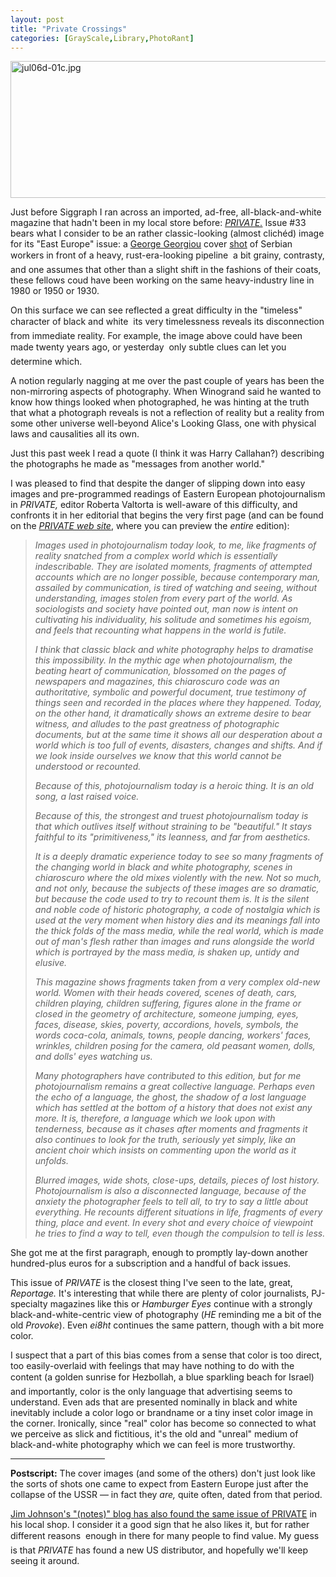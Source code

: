 ```yaml
---
layout: post
title: "Private Crossings"
categories: [GrayScale,Library,PhotoRant]
---
```

<img alt="jul06d-01c.jpg" src="http://www.botzilla.com/blog/pix2006/jul06d-01c.jpg" width="807" height="219" border="0" />

Just before Siggraph I ran across an imported, ad-free, all-black-and-white magazine that hadn't been in my local store before: <a href="http://www.privatephotoreview.com/"><i>PRIVATE.</i></a> Issue #33 bears what I consider to be an rather classic-looking (almost clich&eacute;d) image for its "East Europe" issue: a <a href="http://www.georgegeorgiou.net/">George Georgiou</a> cover <a href="http://www.georgegeorgiou.net/serbia/georgegeorgioupo.html">shot</a> of Serbian workers in front of a heavy, rust-era-looking pipeline &#151; a bit grainy, contrasty, and one assumes that other than a slight shift in the fashions of their coats, these fellows coud have been working on the same heavy-industry line in 1980 or 1950 or 1930.

On this surface we can see reflected a great difficulty in the "timeless" character of black and white &#151; its very timelessness reveals its disconnection from immediate reality. For example, the image above could have been made twenty years ago, or yesterday &#151;  only subtle clues can let you determine which.

A notion regularly nagging at me over the past couple of years has been the non-mirroring aspects of photography. When Winogrand said he wanted to know how things looked when photographed, he was hinting at the truth that what a photograph reveals is not a reflection of reality but a reality from some other universe well-beyond Alice's Looking Glass, one with physical laws and causalities all its own.

Just this past week I  read a quote (I think it was Harry Callahan?) describing the photographs he made as "messages from another world."

I was pleased to find that despite the danger of slipping down into easy images and pre-programmed readings of Eastern European photojournalism in <i>PRIVATE,</i> editor Roberta Valtorta is well-aware of this difficulty, and confronts it in her editorial that begins the very first page (and can be found on the <a href="http://www.privatephotoreview.com/"><i>PRIVATE web site</i></a>, where you can preview the <i>entire</i> edition):

<blockquote><i>Images used in photojournalism today look, to me, like fragments of reality snatched from a complex world which is essentially indescribable. They are isolated moments, fragments of attempted accounts which are no longer possible, because contemporary man, assailed by communication, is tired of watching and seeing, without understanding, images stolen from every part of the world. As sociologists and society have pointed out, man now is intent on cultivating his individuality, his solitude and sometimes his egoism, and feels that recounting what happens in the world is futile.</i>

<i>I think that classic black and white photography helps to dramatise this impossibility. In the mythic age when photojournalism, the beating heart of communication, blossomed on the pages of newspapers and magazines, this chiaroscuro code was an authoritative, symbolic and powerful document, true testimony of things seen and recorded in the places where they happened. Today, on the other hand, it dramatically shows an extreme desire to bear witness, and alludes to the past greatness of photographic documents, but at the same time it shows all our desperation about a world which is too full of events, disasters, changes and shifts. And if we look inside ourselves we know that this world cannot be understood or recounted.</i>

<i>Because of this, photojournalism today is a heroic thing. It is an old song, a last raised voice.</i>

<i>Because of this, the strongest and truest photojournalism today is that which outlives itself without straining to be "beautiful." It stays faithful to its "primitiveness," its leanness, and far from aesthetics.</i>

<i>It is a deeply dramatic experience today to see so many fragments of the changing world in black and white photography, scenes in chiaroscuro where the old mixes violently with the new. Not so much, and not only, because the subjects of these images are so dramatic, but because the code used to try to recount them is. It is the silent and noble code of historic photography, a code of nostalgia which is used at the very moment when history dies and its meanings fall into the thick folds of the mass media, while the real world, which is made out of man's flesh rather than images and runs alongside the world which is portrayed by the mass media, is shaken up, untidy and elusive.</i>

<i>This magazine shows fragments taken from a very complex old-new world. Women with their heads covered, scenes of death, cars, children playing, children suffering, figures alone in the frame or closed in the geometry of architecture, someone jumping, eyes, faces, disease, skies, poverty, accordions, hovels, symbols, the words coca-cola, animals, towns, people dancing, workers' faces, wrinkles, children posing for the camera, old peasant women, dolls, and dolls' eyes watching us.</i>

<i>Many photographers have contributed to this edition, but for me photojournalism remains a great collective language. Perhaps even the echo of a language, the ghost, the shadow of a lost language which has settled at the bottom of a history that does not exist any more. It is, therefore, a language which we look upon with tenderness, because as it chases after moments and fragments it also continues to look for the truth, seriously yet simply, like an ancient choir which insists on commenting upon the world as it unfolds.</i>

<i>Blurred images, wide shots, close-ups, details, pieces of lost history. Photojournalism is also a disconnected language, because of the anxiety the photographer feels to tell all, to try to say a little about everything. He recounts different situations in life, fragments of every thing, place and event. In every shot and every choice of viewpoint he tries to find a way to tell, even though the compulsion to tell is less.</i></blockquote>

She got me at the first paragraph, enough to promptly lay-down another hundred-plus euros for a subscription and a handful of back issues.

This issue of <i>PRIVATE</i> is the closest thing I've seen to the late, great, <i>Reportage.</i> It's interesting that while there are plenty of color journalists, PJ-specialty magazines like this or <i>Hamburger Eyes</i> continue with a strongly black-and-white-centric view of photography (<i>HE</i> reminding me a bit of the old <i>Provoke</i>). Even <i>ei8ht</i> continues the same pattern, though with a bit more color.

I suspect that a part of this bias comes from a sense that color is too direct, too easily-overlaid with feelings that may have nothing to do with the content (a golden sunrise for Hezbollah, a blue sparkling beach for Israel) &#151; and importantly, color is the only language that advertising seems to understand. Even ads that are presented nominally in black and white inevitably include a color logo or brandname or a tiny inset color image in the corner. Ironically, since "real" color has become so connected to what we perceive as slick and fictitious, it's the old and "unreal" medium of black-and-white photography which we can feel is more trustworthy.
<hr align="center" width="30%">
<b>Postscript:</b> The cover images (and some of the others) don't just look like the sorts of shots one came to expect from Eastern Europe just after the collapse of the USSR &#151; in fact they <i>are,</i> quite often, dated from that period.

<a href="http://politicstheoryphotography.blogspot.com/2006/08/private-33.html">Jim Johnson's "(notes)" blog has also found the same issue of PRIVATE</a> in his local shop. I consider it a good sign that he also likes it, but for rather different reasons &#151; enough in there for many people to find value. My guess is that <i>PRIVATE</i> has found a new US distributor, and hopefully we'll keep seeing it around.

<!--more-->

